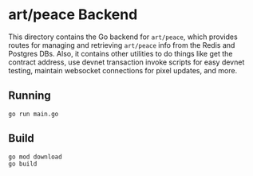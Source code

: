 # art/peace Backend

This directory contains the Go backend for `art/peace`, which provides routes for managing and retrieving `art/peace` info from the Redis and Postgres DBs. Also, it contains other utilities to do things like get the contract address, use devnet transaction invoke scripts for easy devnet testing, maintain websocket connections for pixel updates, and more.

## Running

```
go run main.go
```

## Build

```
go mod download
go build
```
